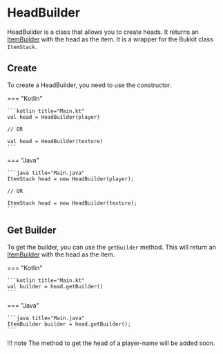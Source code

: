 # HeadBuilder
HeadBuilder is a class that allows you to create heads. It returns an 
[ItemBuilder](item-builder.md) with the head as the item. It is a wrapper
for the Bukkit class `ItemStack`.

## Create
To create a HeadBuilder, you need to use the constructor.

=== "Kotlin"

    ```kotlin title="Main.kt"
    val head = HeadBuilder(player)
    
    // OR

    val head = HeadBuilder(texture)
    ```
=== "Java"

    ```java title="Main.java"
    ItemStack head = new HeadBuilder(player);

    // OR

    ItemStack head = new HeadBuilder(texture);
    ```

## Get Builder
To get the builder, you can use the `getBuilder` method. This will return an
[ItemBuilder](item-builder.md) with the head as the item.

=== "Kotlin"

    ```kotlin title="Main.kt"
    val builder = head.getBuilder()
    ```

=== "Java"

    ```java title="Main.java"
    ItemBuilder builder = head.getBuilder();
    ```

!!! note
    The method to get the head of a player-name will be added soon.